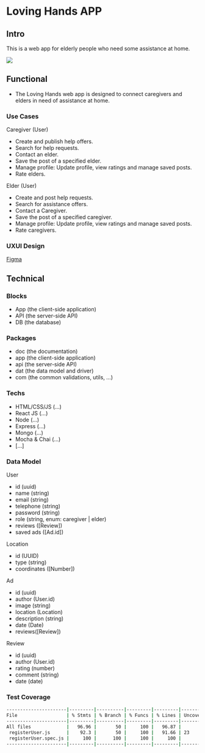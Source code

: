 # Loving Hands APP

## Intro

This is a web app for elderly people who need some assistance at home.

![](https://media1.giphy.com/media/v1.Y2lkPTc5MGI3NjExb3BoOGxjemJqb29kdmFjbml5dWdyemhodW03aGYzM2EwMHkyNWlkYyZlcD12MV9pbnRlcm5hbF9naWZfYnlfaWQmY3Q9Zw/icamgh2X6Cego/giphy.webp)

## Functional

- The Loving Hands web app is designed to connect caregivers and elders in need of assistance at home.

### Use Cases

Caregiver (User)

- Create and publish help offers.
- Search for help requests.
- Contact an elder.
- Save the post of a specified elder.
- Manage profile: Update profile, view ratings and manage saved posts.
- Rate elders.

Elder (User)

- Create and post help requests.
- Search for assistance offers.
- Contact a Caregiver.
- Save the post of a specified caregiver.
- Manage profile: Update profile, view ratings and manage saved posts.
- Rate caregivers.

### UXUI Design

[Figma](https://www.figma.com/design/vvDGYcAaFPJKgUSgKO6Gkm/LovingHands?node-id=0-1&node-type=canvas&t=QOzUYzlKPp6uLx4E-0)

## Technical

### Blocks

- App (the client-side application)
- API (the server-side API)
- DB (the database)

### Packages

- doc (the documentation)
- app (the client-side application)
- api (the server-side API)
- dat (the data model and driver)
- com (the common validations, utils, ...)

### Techs

- HTML/CSS/JS (...)
- React JS (...)
- Node (...)
- Express (...)
- Mongo (...)
- Mocha & Chai (...)
- [...]

### Data Model

User

- id (uuid)
- name (string)
- email (string)
- telephone (string)
- password (string)
- role (string, enum: caregiver | elder)
- reviews ([Review])
- saved ads ([Ad.id])

Location

- id (UUID)
- type (string)
- coordinates ([Number])

Ad

- id (uuid)
- author (User.id)
- image (string)
- location (Location)
- description (string)
- date (Date)
- reviews([Review])

Review

- id (uuid)
- author (User.id)
- rating (number)
- comment (string)
- date (date)

### Test Coverage

```sh
----------------------|---------|----------|---------|---------|-------------------
File                  | % Stmts | % Branch | % Funcs | % Lines | Uncovered Line #s
----------------------|---------|----------|---------|---------|-------------------
All files             |   96.96 |       50 |     100 |   96.87 |
 registerUser.js      |    92.3 |       50 |     100 |   91.66 | 23
 registerUser.spec.js |     100 |      100 |     100 |     100 |
----------------------|---------|----------|---------|---------|-------------------
```
